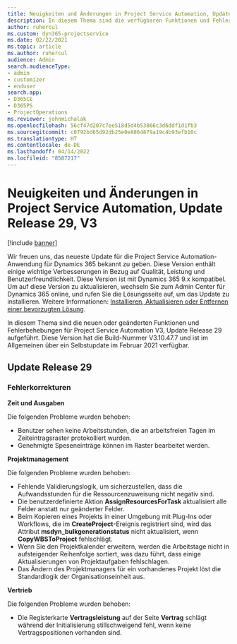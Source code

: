 ```yaml
---
title: Neuigkeiten und Änderungen in Project Service Automation, Update Release 29, V3
description: In diesem Thema sind die verfügbaren Funktionen und Fehlerbehebungen für Project Service Automation Update Release 29, V3 aufgeführt.
author: ruhercul
ms.custom: dyn365-projectservice
ms.date: 02/22/2021
ms.topic: article
ms.author: ruhercul
audience: Admin
search.audienceType:
- admin
- customizer
- enduser
search.app:
- D365CE
- D365PS
- ProjectOperations
ms.reviewer: johnmichalak
ms.openlocfilehash: 56cf47d207c7ee518d5d4b53866c3d6ddf1d1fb3
ms.sourcegitcommit: c0792bd65d92db25e0e8864879a19c4b93efb10c
ms.translationtype: HT
ms.contentlocale: de-DE
ms.lasthandoff: 04/14/2022
ms.locfileid: "8587217"
---
```

# <a name="whats-new-or-changed-in-project-service-automation-update-release-29-v3"></a>Neuigkeiten und Änderungen in Project Service Automation, Update Release 29, V3

[!include [banner](../includes/psa-now-project-operations.md)]

Wir freuen uns, das neueste Update für die Project Service Automation-Anwendung für Dynamics 365 bekannt zu geben. Diese Version enthält einige wichtige Verbesserungen in Bezug auf Qualität, Leistung und Benutzerfreundlichkeit. Diese Version ist mit Dynamics 365 9.x kompatibel. Um auf diese Version zu aktualisieren, wechseln Sie zum Admin Center für Dynamics 365 online, und rufen Sie die Lösungsseite auf, um das Update zu installieren. Weitere Informationen: [Installieren, Aktualisieren oder Entfernen einer bevorzugten Lösung](/power-platform/admin/install-remove-preferred-solution).

In diesem Thema sind die neuen oder geänderten Funktionen und Fehlerbehebungen für Project Service Automation V3, Update Release 29 aufgeführt. Diese Version hat die Build-Nummer V3.10.47.7 und ist im Allgemeinen über ein Selbstupdate im Februar 2021 verfügbar.

## <a name="update-release-29"></a>Update Release 29

### <a name="bug-fixes"></a>Fehlerkorrekturen

**Zeit und Ausgaben**

Die folgenden Probleme wurden behoben:

- Benutzer sehen keine Arbeitsstunden, die an arbeitsfreien Tagen im Zeiteintragsraster protokolliert wurden.
- Genehmigte Speseneinträge können im Raster bearbeitet werden.

**Projektmanagement**

Die folgenden Probleme wurden behoben:

- Fehlende Validierungslogik, um sicherzustellen, dass die Aufwandsstunden für die Ressourcenzuweisung nicht negativ sind.
- Die benutzerdefinierte Aktion **AssignResourcesForTask** aktualisiert alle Felder anstatt nur geänderter Felder.
- Beim Kopieren eines Projekts in einer Umgebung mit Plug-Ins oder Workflows, die im **CreateProject**-Ereignis registriert sind, wird das Attribut **msdyn_bulkgenerationstatus** nicht aktualisiert, wenn **CopyWBSToProject** fehlschlägt.
- Wenn Sie den Projektkalender erweitern, werden die Arbeitstage nicht in aufsteigender Reihenfolge sortiert, was dazu führt, dass einige Aktualisierungen von Projektaufgaben fehlschlagen.
- Das Ändern des Projektmanagers für ein vorhandenes Projekt löst die Standardlogik der Organisationseinheit aus.

**Vertrieb**

Die folgenden Probleme wurden behoben:

- Die Registerkarte **Vertragsleistung** auf der Seite **Vertrag** schlägt während der Initialisierung stillschweigend fehl, wenn keine Vertragspositionen vorhanden sind.
